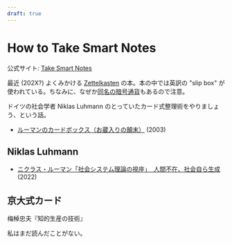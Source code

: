 ```yaml
---
draft: true
---
```

# How to Take Smart Notes

公式サイト: [Take Smart Notes](https://takesmartnotes.com/)

最近 (202X?) よくみかける [Zettelkasten](https://en.wikipedia.org/wiki/Zettelkasten) の本。本の中では英訳の "slip box" が使われている。ちなみに、なぜか[同名の暗号通貨](https://zettelkasten.org/)もあるので注意。

ドイツの社会学者 Niklas Luhmann のとっていたカード式整理術をやりましょう、という話。

- [ルーマンのカードボックス（お蔵入りの顛末）](http://www.t.hosei.ac.jp/~atokuyas/Luhmann02.html) (2003)

## Niklas Luhmann

- [ニクラス・ルーマン「社会システム理論の視座」　人間不在、社会自ら生成](https://book.asahi.com/article/14523604) (2022)

## 京大式カード

梅棹忠夫『知的生産の技術』

私はまだ読んだことがない。
